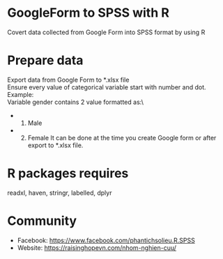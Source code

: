 # GoogleForm to SPSS with R
Covert data collected from Google Form into SPSS format by using R

# Prepare data
Export data from Google Form to *.xlsx file\
Ensure every value of categorical variable start with number and dot.\
Example:\
Variable gender contains 2 value formatted as:\
* 1. Male 
* 2. Female
It can be done at the time you create Google form or after export to *.xlsx file.

# R packages requires
readxl, haven, stringr, labelled, dplyr

# Community
* Facebook: https://www.facebook.com/phantichsolieu.R.SPSS
* Website: https://raisinghopevn.com/nhom-nghien-cuu/
